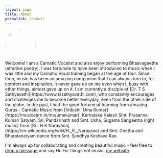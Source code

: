 ```yaml
---
layout: page
title: About
permalink: /about/
---
```

<html>
<img src="../data/img/profile_pic.PNG" width="100px" style="border-radius: 50%;" />
</html>

<br>
Welcome! I am a Carnatic Vocalist and also enjoy performing Bhaavageethe (emotive poetry). I was fortunate to have been introduced to music when I was little and my Carnatic Vocal training began at the age of four. Since then, music has been an amazing companion that I can always turn to, for comfort and inspiration. It never gave up on me even when I, busy with other things, almost gave up on it. I am currently a disciple of  [Dr. T S Sathyavathi](https://www.tssathyavathi.com), who constantly encourages and challenges me to become better everyday, even from the other side of the globe. In the past, I had the good fortune of learning from amazing Gurus - Carnatic Music from [Vidushi. Uma Kumar](https://musicearn.in/me/umakumar), Karnataka Kalasri Smt. Prasanna Kumari Satyam, Sri. Pandarinath and Smt. Usha, Sugama Sangeetha (light music) from [Sri. H K Narayana](https://en.wikipedia.org/wiki/H._K._Narayana) and Smt. Geetha and Bharatanatyam dance from Smt. Sandhya Keshava Rao.

I'm always up for collaborating and creating beautiful music - feel free to [drop a message](mailto:shwetha.music.corner@gmail.com) and say Hi. For things not music, [my website]( https://shwetharam0407.github.io).
